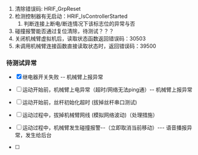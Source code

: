 
1. 清除错误码: HRIF_GrpReset
2. 检测控制器有无启动：HRIF_IsControllerStarted
	1. 判断连接上断电/断连情况下该标志位的异常与否
3. 碰撞报警能否通过复位清除，待测试？？？
4. 关闭机械臂虚拟机后，读取状态函数返回错误码：30503
5. 未调用机械臂连接函数直接读取状态时，返回错误码：39500


### 待测试异常

- [x] 继电器开关失败 -- 机械臂上报异常
- [ ] 运动开始前，机械臂上电异常（超时/网络无法ping通）-- 机械臂上报异常
- [ ] 运动开始前，丝杆初始化超时 (拔掉丝杆串口测试)


- [ ] 运动过程中，拔掉机械臂网线  (模拟网络波动)（处理措施）
- [ ] 运动过程中，机械臂发生碰撞报警--（立即取消当前移动）--- 语音播报异常，发生给后台
- [ ] 